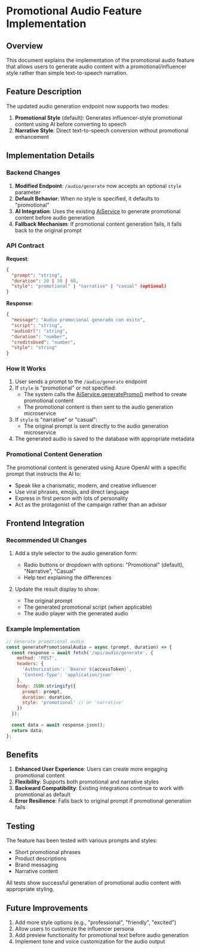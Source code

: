 # Promotional Audio Feature Implementation

## Overview

This document explains the implementation of the promotional audio feature that allows users to generate audio content with a promotional/influencer style rather than simple text-to-speech narration.

## Feature Description

The updated audio generation endpoint now supports two modes:
1. **Promotional Style** (default): Generates influencer-style promotional content using AI before converting to speech
2. **Narrative Style**: Direct text-to-speech conversion without promotional enhancement

## Implementation Details

### Backend Changes

1. **Modified Endpoint**: `/audio/generate` now accepts an optional `style` parameter
2. **Default Behavior**: When no style is specified, it defaults to "promotional"
3. **AI Integration**: Uses the existing [AiService](file:///c:/MisyBot/RealCulture%20AI/backend/src/infrastructure/services/ai.service.ts#L9-L143) to generate promotional content before audio generation
4. **Fallback Mechanism**: If promotional content generation fails, it falls back to the original prompt

### API Contract

**Request**:
```json
{
  "prompt": "string",
  "duration": 20 | 30 | 60,
  "style": "promotional" | "narrative" | "casual" (optional)
}
```

**Response**:
```json
{
  "message": "Audio promocional generado con éxito",
  "script": "string",
  "audioUrl": "string",
  "duration": "number",
  "creditsUsed": "number",
  "style": "string"
}
```

### How It Works

1. User sends a prompt to the `/audio/generate` endpoint
2. If `style` is "promotional" or not specified:
   - The system calls the [AiService.generatePromo()](file:///c:/MisyBot/RealCulture%20AI/backend/src/infrastructure/services/ai.service.ts#L107-L142) method to create promotional content
   - The promotional content is then sent to the audio generation microservice
3. If `style` is "narrative" or "casual":
   - The original prompt is sent directly to the audio generation microservice
4. The generated audio is saved to the database with appropriate metadata

### Promotional Content Generation

The promotional content is generated using Azure OpenAI with a specific prompt that instructs the AI to:
- Speak like a charismatic, modern, and creative influencer
- Use viral phrases, emojis, and direct language
- Express in first person with lots of personality
- Act as the protagonist of the campaign rather than an advisor

## Frontend Integration

### Recommended UI Changes

1. Add a style selector to the audio generation form:
   - Radio buttons or dropdown with options: "Promotional" (default), "Narrative", "Casual"
   - Help text explaining the differences

2. Update the result display to show:
   - The original prompt
   - The generated promotional script (when applicable)
   - The audio player with the generated audio

### Example Implementation

```javascript
// Generate promotional audio
const generatePromotionalAudio = async (prompt, duration) => {
  const response = await fetch('/api/audio/generate', {
    method: 'POST',
    headers: {
      'Authorization': `Bearer ${accessToken}`,
      'Content-Type': 'application/json'
    },
    body: JSON.stringify({
      prompt: prompt,
      duration: duration,
      style: 'promotional' // or 'narrative'
    })
  });
  
  const data = await response.json();
  return data;
};
```

## Benefits

1. **Enhanced User Experience**: Users can create more engaging promotional content
2. **Flexibility**: Supports both promotional and narrative styles
3. **Backward Compatibility**: Existing integrations continue to work with promotional as default
4. **Error Resilience**: Falls back to original prompt if promotional generation fails

## Testing

The feature has been tested with various prompts and styles:
- Short promotional phrases
- Product descriptions
- Brand messaging
- Narrative content

All tests show successful generation of promotional audio content with appropriate styling.

## Future Improvements

1. Add more style options (e.g., "professional", "friendly", "excited")
2. Allow users to customize the influencer persona
3. Add preview functionality for promotional text before audio generation
4. Implement tone and voice customization for the audio output